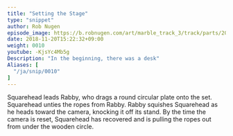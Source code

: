```yaml
---
title: "Setting the Stage"
type: "snippet"
author: Rob Nugen
episode_image: https://b.robnugen.com/art/marble_track_3/track/parts/2018_sep_22_demo_outer_spiral.jpg
date: 2018-11-20T15:22:32+09:00
weight: 0010
youtube: -KjsYc4Mb5g
Description: "In the beginning, there was a desk"
Aliases: [
  "/ja/snip/0010"
]
---
```


Squarehead leads Rabby, who drags a round circular plate onto the set.
Squarehead unties the ropes from Rabby.
Rabby squishes Squarehead as he heads toward the camera, knocking it off its stand.
By the time the camera is reset, Squarehead has recovered and is pulling the ropes out from under the wooden circle.
